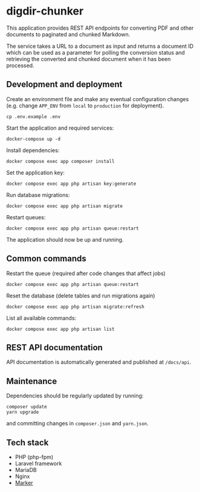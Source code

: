 # digdir-chunker

This application provides REST API endpoints for converting PDF and other documents to paginated and chunked Markdown.

The service takes a URL to a document as input and returns a document ID which can be used as a parameter for polling the conversion status and retrieving the converted and chunked document when it has been processed.

## Development and deployment

Create an environment file and make any eventual configuration changes (e.g. change `APP_ENV` from `local` to `production` for deployment).

```
cp .env.example .env
```

Start the application and required services:

```
docker-compose up -d
```

Install dependencies:
```
docker compose exec app composer install
```

Set the application key:

```
docker compose exec app php artisan key:generate
```

Run database migrations:

```
docker compose exec app php artisan migrate
```

Restart queues:
```
docker compose exec app php artisan queue:restart
```

The application should now be up and running.


## Common commands

Restart the queue (required after code changes that affect jobs)

```
docker compose exec app php artisan queue:restart
```

Reset the database (delete tables and run migrations again)

```
docker compose exec app php artisan migrate:refresh
```

List all available commands:

```
docker compose exec app php artisan list
```

## REST API documentation

API documentation is automatically generated and published at `/docs/api`.

## Maintenance

Dependencies should be regularly updated by running:
```
composer update
yarn upgrade
```

and committing changes in `composer.json` and `yarn.json`.

## Tech stack

- PHP (php-fpm)
- Laravel framework
- MariaDB
- Nginx
- [Marker](https://github.com/VikParuchuri/marker)

